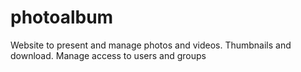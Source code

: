 # photoalbum
Website to present and manage photos and videos. Thumbnails and download. Manage access to users and groups
